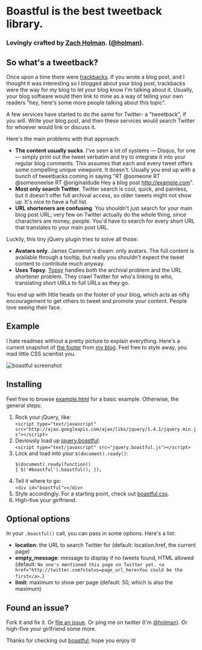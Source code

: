 # Boastful is the best tweetback library.
### Lovingly crafted by [Zach Holman](http://zachholman.com). ([@holman](http://twitter.com/holman)).

## So what's a tweetback?

Once upon a time there were [trackbacks](http://en.wikipedia.org/wiki/Trackback). If you wrote a blog post, and I thought it was interesting so I blogged about your blog post, trackbacks were the way for my blog to let your blog know I'm talking about it. Usually, your blog software would then link to mine as a way of telling your own readers "hey, here's some more people talking about this topic".

A few services have started to do the same for Twitter- a "tweetback", if you will. Write your blog post, and then these services would search Twitter for whoever would link or discuss it.

Here's the main problems with that approach:

- **The content usually sucks**. I've seen a lot of systems — Disqus, for one — simply print out the tweet verbatim and try to integrate it into your regular blog comments. This assumes that each and every tweet offers some compelling unique viewpoint. It doesn't. Usually you end up with a bunch of tweetbacks coming in saying "RT @someone RT @someoneelse RT @originaldude Hey a blog post http://example.com".
- **Most only search Twitter**. Twitter search is cool, quick, and painless, but it doesn't offer full archival access, so older tweets might not show up. It's nice to have a full list.
- **URL shorteners are confusing**. You shouldn't just search for your main blog post URL; very few on Twitter actually do the whole thing, since characters are money, people. You'd have to search for every short URL that translates to your main post URL.

Luckily, this tiny jQuery plugin tries to solve all those:

- **Avatars only**. James Cameron's dream: only avatars. The full content is available through a tooltip, but really you shouldn't expect the tweet content to contribute much anyway.
- **Uses Topsy**. [Topsy](http://topsy.com) handles both the archival problem and the URL shortener problem. They crawl Twitter for who's linking to who, translating short URLs to full URLs as they go.

You end up with little heads on the footer of your blog, which acts as nifty encouragement to get others to tweet and promote your content. People love seeing their face.

## Example

I hate readmes without a pretty picture to explain everything. Here's a current snapshot of [the footer](http://zachholman.com/2010/02/the-future-of-itunes/) from [my blog](http://zachholman.com). Feel free to style away, you mad little CSS scientist you.

![boastful screenshot](http://files.droplr.com/files/11322372/oO5q.jquery.boastful.png)

## Installing

Feel free to browse [example.html](http://github.com/holman/boastful/tree/master/example.html) for a basic example. Otherwise, the general steps:

1. Rock your jQuery, like:<br />
`<script type="text/javascript" src="http://ajax.googleapis.com/ajax/libs/jquery/1.4.1/jquery.min.js"></script>`
2. Deviously load up [jquery.boastful](http://github.com/holman/boastful/tree/master/jquery.boastful.js):<br />
`<script type="text/javascript" src="jquery.boastful.js"></script>`
3. Lock and load into your `$(document).ready()`:<pre><code>$(document).ready(function() {
   $('#boastful').boastful();
});</code></pre>
4. Tell it where to go:<br />`<div id="boastful"></div>`
5. Style accordingly. For a starting point, check out [boastful.css](http://github.com/holman/boastful/tree/master/boastful.css).
6. High-five your girlfriend.

## Optional options

In your `.boastful()` call, you can pass in some options. Here's a list:

- **location**: the URL to search Twitter for (default: location.href, the current page)
- **empty_message**: message to display if no tweets found, HTML allowed (default: `No one's mentioned this page on Twitter yet. <a href="http://twitter.com?status=page_url_here>You could be the first</a>.`)
- **limit**: maximum to show per page (default: 50, which is also the maximum)

## Found an issue?

Fork it and fix it. Or [file an issue](http://github.com/holman/boastful/issues). Or ping me on twitter (I'm [@holman](http://twitter.com/holman)). Or high-five your girlfriend some more.

Thanks for checking out [boastful](http://github.com/holman/boastful); hope you enjoy it!